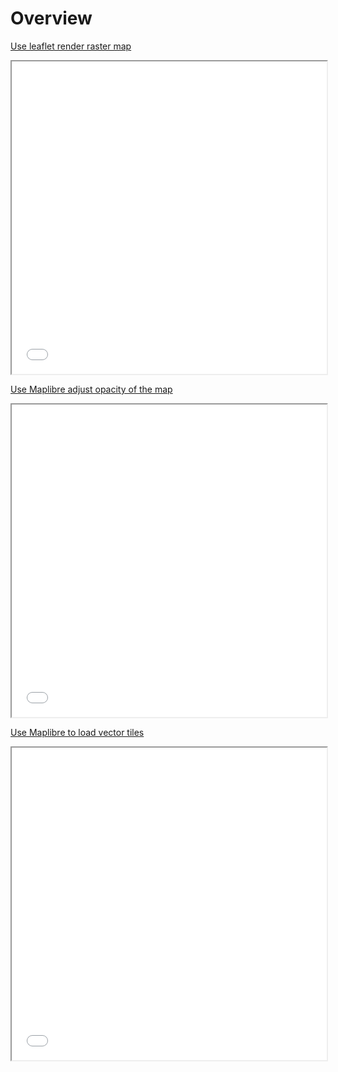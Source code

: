 # Overview

[Use leaflet render raster map](./leaflet.xyz.3857.md)

<iframe src="../index.leaflet.xyz.3857.html" height="500px" width="100%" scrolling="no"></iframe>

[Use Maplibre adjust opacity of the map](./maplibre.opacity.3857.md)

<iframe src="../index.maplibre.opacity.3857.html" height="500px" width="100%" scrolling="no"></iframe>

[Use Maplibre to load vector tiles](./maplibre.vector.3857.md)

<iframe src="../index.maplibre.vector.3857.html" height="500px" width="100%" scrolling="no"></iframe>
